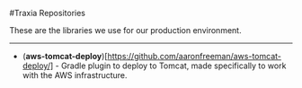 #Traxia Repositories

These are the libraries we use for our production environment.

---

 * (**aws-tomcat-deploy**)[https://github.com/aaronfreeman/aws-tomcat-deploy/] - Gradle plugin to deploy to Tomcat, made specifically to work with the AWS infrastructure.
